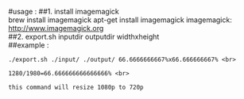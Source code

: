 #usage :
##1.  install imagemagick <br>
 brew install imagemagick
 apt-get install imagemagick
 imagemagick: http://www.imagemagick.org <br>
##2.  export.sh inputdir outputdir widthxheight<br>
##example :<br>

    ./export.sh ./input/ ./output/ 66.6666666667%x66.666666667% <br>

    1280/1980=66.666666666666666% <br>

    this command will resize 1080p to 720p  





